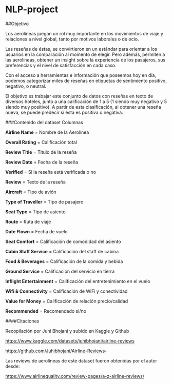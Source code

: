 # NLP-project

##Objetivo

Los aerolíneas juegan un rol muy importante en los movimientos de viaje y relaciones a nivel global, tanto por motivos laborales o de ocio.

Las reseñas de éstas, se convirtieron en un estándar para orientar a los usuarios en la comparación al momento de elegir. Pero además, permiten a las aerolíneas, obtener un insight sobre la experiencia de los pasajeros, sus preferencias y el nivel de satisfacción en cada caso.

Con el acceso a herramientas e información que poseemos hoy en día, podemos categorizar miles de reseñas en etiquetas de sentimiento positivo, negativo, o neutral.

El objetivo es trabajar este conjunto de datos con reseñas en texto de diversos hoteles, junto a una calificación de 1 a 5 (1 siendo muy negativo y 5 siendo muy positivo). A partir de esta clasificación, al obtener una reseña nueva, se puede predecir si ésta es positiva o negativa.

###Contenido del dataset
Columnas

**Airline Name** = Nombre de la Aerolínea

**Overall Rating** = Calificación total

**Review Title** = Titulo de la reseña

**Review Date** = Fecha de la reseña

**Verified** = Si la reseña está verificada o no

**Review** = Texto de la reseña

**Aircraft** = Tipo de avión

**Type of Traveller** = Tipo de pasajero

**Seat Type** = Tipo de asiento

**Route** = Ruta de viaje

**Date Flown** = Fecha de vuelo

**Seat Comfort** = Calificación de comodidad del asiento

**Cabin Staff Service** = Calificación del staff de cabina

**Food & Beverages** = Calificación de la comida y bebida

**Ground Service** = Calificación del servicio en tierra

**Inflight Entertainment** = Calificación del entretenimiento en el vuelo

**Wifi & Connectivity** = Calificación de WiFi y conectividad

**Value for Money** = Calificación de relación precio/calidad

**Recommended** = Recomendado si/no

####Citaciones

Recopilación por Juhi Bhojani y subido en Kaggle y Github

https://www.kaggle.com/datasets/juhibhojani/airline-reviews

https://github.com/Juhibhojani/Airline-Reviews-

Las reviews de aerolíneas de este dataset fueron obtenidas por el autor desde:

https://www.airlinequality.com/review-pages/a-z-airline-reviews/

